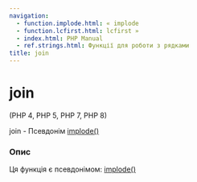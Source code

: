 ```yaml
---
navigation:
  - function.implode.html: « implode
  - function.lcfirst.html: lcfirst »
  - index.html: PHP Manual
  - ref.strings.html: Функції для роботи з рядками
title: join
---
```

# join

(PHP 4, PHP 5, PHP 7, PHP 8)

join - Псевдонім [implode()](function.implode.html)

### Опис

Ця функція є псевдонімом: [implode()](function.implode.html)
